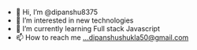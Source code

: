 - 👋 Hi, I’m @dipanshu8375
- 👀 I’m interested in new technologies
- 🌱 I’m currently learning Full stack Javascript 
- 📫 How to reach me ...dipanshushukla50@gmail.com
